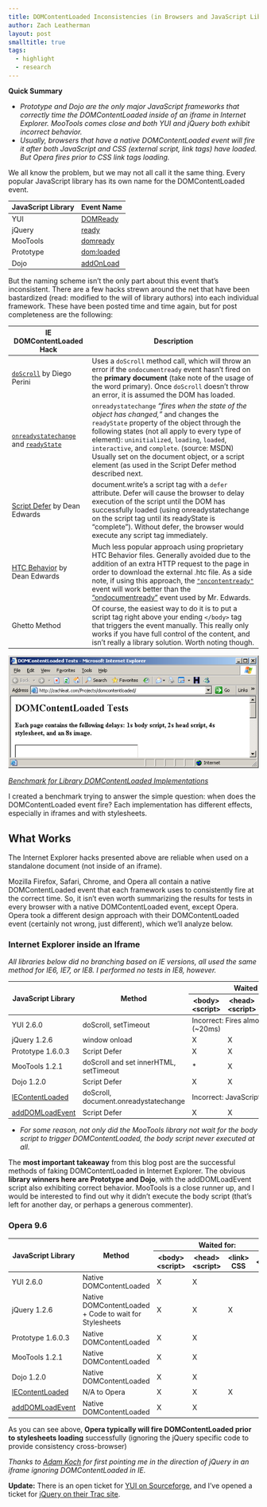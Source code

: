 ```yaml
---
title: DOMContentLoaded Inconsistencies (in Browsers and JavaScript Libraries)
author: Zach Leatherman
layout: post
smalltitle: true
tags:
  - highlight
  - research
---
```


**Quick Summary**

*   *Prototype and Dojo are the only major JavaScript frameworks that correctly time the DOMContentLoaded inside of an iframe in Internet Explorer. MooTools comes close and both YUI and jQuery both exhibit incorrect behavior.*
*   *Usually, browsers that have a native DOMContentLoaded event will fire it after both JavaScript and CSS (external script, link tags) have loaded. But Opera fires prior to CSS link tags loading.*

We all know the problem, but we may not all call it the same thing. Every popular JavaScript library has its own name for the DOMContentLoaded event.

<table>
<thead>
<tr>
<th>JavaScript Library</th>
<th>Event Name</th>
</tr>
</thead>
<tbody>
<tr>
<td>YUI</td>
<td><a href="http://developer.yahoo.com/yui/docs/YAHOO.util.Event.html#method_onDOMReady">DOMReady</a></td>
</tr>
<tr>
<td>jQuery</td>
<td><a href="http://docs.jquery.com/Events/ready">ready</a></td>
</tr>
<tr>
<td>MooTools</td>
<td><a href="http://mootools.net/docs/Utilities/DomReady">domready</a></td>
</tr>
<tr>
<td>Prototype</td>
<td><a href="http://www.prototypejs.org/api/document/observe">dom:loaded</a></td>
</tr>
<tr>
<td>Dojo</td>
<td><a href="http://api.dojotoolkit.org/jsdoc/dojo/1.2/dojo.addOnLoad">addOnLoad</a></td>
</tr>
</tbody>
</table>

But the naming scheme isn’t the only part about this event that’s inconsistent. There are a few hacks strewn around the net that have been bastardized (read: modified to the will of library authors) into each individual framework. These have been posted time and time again, but for post completeness are the following:

<table>
<thead>
<tr>
<th>IE DOMContentLoaded Hack</th>
<th>Description</th>
</tr>
</thead>
<tbody>
<tr>
<td><code><a href="http://javascript.nwbox.com/IEContentLoaded/">doScroll</a></code> by Diego Perini</td>
<td>Uses a <code>doScroll</code> method call, which will throw an error if the <code>ondocumentready</code> event hasn’t fired on the <strong>primary document</strong> (take note of the usage of the word primary).  Once <code>doScroll</code> doesn’t throw an error, it is assumed the DOM has loaded.</td>
</tr>
<tr>
<td><code><a href="http://msdn.microsoft.com/en-us/library/ms536957(VS.85).aspx">onreadystatechange</a></code> and <code><a href="http://msdn.microsoft.com/en-us/library/ms534359.aspx">readyState</a></code></td>
<td><code>onreadystatechange</code> <em>“fires when the state of the object has changed,”</em> and changes the <code>readyState</code> property of the object through the following states (not all apply to every type of element): <code>uninitialized</code>, <code>loading</code>, <code>loaded</code>, <code>interactive</code>, and <code>complete</code>.  (source: MSDN) Usually set on the document object, or a script element (as used in the Script Defer method described next.</td>
</tr>
<tr>
<td><a href="http://dean.edwards.name/weblog/2005/09/busted/">Script Defer</a> by Dean Edwards</td>
<td>document.write’s a script tag with a <code>defer</code> attribute.  Defer will cause the browser to delay execution of the script until the DOM has successfully loaded (using onreadystatechange on the script tag until its readyState is “complete”).  Without defer, the browser would execute any script tag immediately.</td>
</tr>
<tr>
<td><a href="http://dean.edwards.name/weblog/2005/09/busted2/">HTC Behavior</a> by Dean Edwards</td>
<td>Much less popular approach using proprietary HTC Behavior files.  Generally avoided due to the addition of an extra HTTP request to the page in order to download the external .htc file.  As a side note, if using this approach, the <code><a href="http://msdn.microsoft.com/en-us/library/ms531021.aspx">"oncontentready"</a></code> event will work better than the <a href="http://msdn.microsoft.com/en-us/library/ms531024.aspx">“ondocumentready”</a> event used by Mr. Edwards.</td>
</tr>
<tr>
<td>Ghetto Method</td>
<td>Of course, the easiest way to do it is to put a script tag right above your ending <code>&lt;/body&gt;</code> tag that triggers the event manually.  This really only works if you have full control of the content, and isn’t really a library solution.  Worth noting though.</td>
</tr>
</tbody>
</table>

[![Benchmark for Library DOMContentLoaded Implementations][benchmarkimg]][benchmark]
  
[*Benchmark for Library DOMContentLoaded Implementations*][benchmark]

 [benchmark]: http://zachleat.com/Projects/domcontentloaded/
 [benchmarkimg]: /web/wp-content/uploads/2008/12/domcontentloaded.png

I created a benchmark trying to answer the simple question: when does the DOMContentLoaded event fire? Each implementation has different effects, especially in iframes and with stylesheets.

## What Works

The Internet Explorer hacks presented above are reliable when used on a standalone document (not inside of an iframe).

Mozilla Firefox, Safari, Chrome, and Opera all contain a native DOMContentLoaded event that each framework uses to consistently fire at the correct time. So, it isn’t even worth summarizing the results for tests in every browser with a native DOMContentLoaded event, except Opera. Opera took a different design approach with their DOMContentLoaded event (certainly not wrong, just different), which we’ll analyze below.

### Internet Explorer inside an Iframe

*All libraries below did no branching based on IE versions, all used the same method for IE6, IE7, or IE8. I performed no tests in IE8, however.*

<table>
<thead>
<tr>
<th rowspan="2">JavaScript Library</th>
<th rowspan="2">Method</th>
<th colspan="4">Waited for:</th>
</tr>
<tr>
<th>&lt;body&gt; &lt;script&gt;</th>
<th>&lt;head&gt; &lt;script&gt;</th>
<th>&lt;link&gt; CSS</th>
<th>&lt;img&gt;</th>
</tr>
</thead>
<tbody>
<tr>
<td>YUI 2.6.0</td>
<td>doScroll, setTimeout</td>
<td colspan="4">Incorrect: Fires almost immediately (~20ms)</td>
</tr>
<tr>
<td>jQuery 1.2.6</td>
<td>window onload</td>
<td>X</td>
<td>X</td>
<td>X</td>
<td>X</td>
</tr>
<tr>
<td>Prototype 1.6.0.3</td>
<td>Script Defer</td>
<td>X</td>
<td>X</td>
<td>X</td>
<td></td>
</tr>
<tr>
<td>MooTools 1.2.1</td>
<td>doScroll and set innerHTML, setTimeout</td>
<td>*</td>
<td>X</td>
<td>X</td>
<td></td>
</tr>
<tr>
<td>Dojo 1.2.0</td>
<td>Script Defer</td>
<td>X</td>
<td>X</td>
<td>X</td>
<td></td>
</tr>
<tr>
<td><a href="http://javascript.nwbox.com/IEContentLoaded/">IEContentLoaded</a></td>
<td>doScroll, document.onreadystatechange</td>
<td colspan="4">Incorrect: JavaScript error.</td>
</tr>
<tr>
<td><a href="http://www.thefutureoftheweb.com/blog/adddomloadevent">addDOMLoadEvent</a></td>
<td>Script Defer</td>
<td>X</td>
<td>X</td>
<td>X</td>
<td></td>
</tr>
</tbody>
</table>


* *For some reason, not only did the MooTools library not wait for the body script to trigger DOMContentLoaded, the body script never executed at all.*

 [10]: http://javascript.nwbox.com/IEContentLoaded/
 [11]: http://www.thefutureoftheweb.com/blog/adddomloadevent

The **most important takeaway** from this blog post are the successful methods of faking DOMContentLoaded in Internet Explorer. The obvious **library winners here are Prototype and Dojo**, with the addDOMLoadEvent script also exhibiting correct behavior. MooTools is a close runner up, and I would be interested to find out why it didn’t execute the body script (that’s left for another day, or perhaps a generous commenter).

### Opera 9.6

<table>
<thead>
<tr>
<th rowspan="2">JavaScript Library</th>
<th rowspan="2">Method</th>
<th colspan="4">Waited for:</th>
</tr>
<tr>
<th>&lt;body&gt; &lt;script&gt;</th>
<th>&lt;head&gt; &lt;script&gt;</th>
<th>&lt;link&gt; CSS</th>
<th>&lt;img&gt;</th>
</tr>
</thead>
<tbody>
<tr>
<td>YUI 2.6.0</td>
<td>Native DOMContentLoaded</td>
<td>X</td>
<td>X</td>
<td></td>
<td></td>
</tr>
<tr>
<td>jQuery 1.2.6</td>
<td>Native DOMContentLoaded + Code to wait for Stylesheets</td>
<td>X</td>
<td>X</td>
<td>X</td>
<td></td>
</tr>
<tr>
<td>Prototype 1.6.0.3</td>
<td>Native DOMContentLoaded</td>
<td>X</td>
<td>X</td>
<td></td>
<td></td>
</tr>
<tr>
<td>MooTools 1.2.1</td>
<td>Native DOMContentLoaded</td>
<td>X</td>
<td>X</td>
<td></td>
<td></td>
</tr>
<tr>
<td>Dojo 1.2.0</td>
<td>Native DOMContentLoaded</td>
<td>X</td>
<td>X</td>
<td></td>
<td></td>
</tr>
<tr>
<td><a href="http://javascript.nwbox.com/IEContentLoaded/">IEContentLoaded</a></td>
<td>N/A to Opera</td>
<td>X</td>
<td>X</td>
<td>X</td>
<td></td>
</tr>
<tr>
<td><a href="http://www.thefutureoftheweb.com/blog/adddomloadevent">addDOMLoadEvent</a></td>
<td>Native DOMContentLoaded</td>
<td>X</td>
<td>X</td>
<td></td>
<td></td>
</tr>
</tbody>
</table>

As you can see above, **Opera typically will fire DOMContentLoaded prior to stylesheets loading** successfully (ignoring the jQuery specific code to provide consistency cross-browser)

*Thanks to [Adam Koch][12] for first pointing me in the direction of jQuery in an iframe ignoring DOMContentLoaded in IE.*

 [12]: http://www.adamkoch.com/

**Update:** There is an open ticket for [YUI on Sourceforge][13], and I’ve opened a ticket for [jQuery on their Trac site][14].

 [13]: http://sourceforge.net/tracker/index.php?func=detail&aid=2008289&group_id=165715&atid=836476
 [14]: http://dev.jquery.com/ticket/3693
